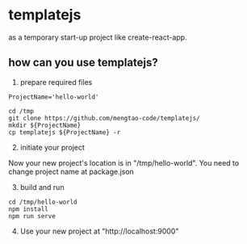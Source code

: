 # templatejs

as a temporary start-up project like create-react-app.

## how can you use templatejs?

1. prepare required files

```shell
ProjectName='hello-world'

cd /tmp
git clone https://github.com/mengtao-code/templatejs/
mkdir ${ProjectName}
cp templatejs ${ProjectName} -r

```

2. initiate your project

Now your new project's location is in "/tmp/hello-world". You need to change project name at package.json

3. build and run

```shell
cd /tmp/hello-world
npm install
npm run serve
```

4. Use your new project at "http://localhost:9000"